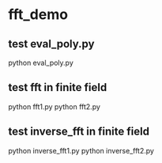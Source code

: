 # fft_demo

## test eval_poly.py
python eval_poly.py 

## test fft in finite field
python fft1.py
python fft2.py

## test inverse_fft in finite field
python inverse_fft1.py
python inverse_fft2.py